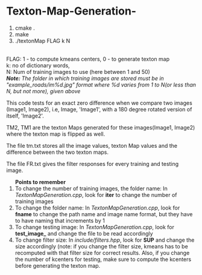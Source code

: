 # Texton-Map-Generation-
<ol>
<li>cmake .</li>
<li>make</li>
<li>./textonMap FLAG k N</li>
</ol>
<br> FLAG: 1 - to compute kmeans centers, 0 - to generate texton map
<br> k: no of dictionary words,
<br> N: Num of training images to use (here between 1 and 50) <br>
<em> <strong>Note: </strong>The folder in which training images are stored must be in "example_roads/im%d.jpg" format where %d varies from 1 to N(or less than N, but not more), given above</em>
<br>
<p> This code tests for an exact zero difference when we compare two images (Image1, Image2), i.e, Image, 'Image1',
 with a 180 degree rotated version of itself, 'Image2'.</p>
<p> TM2, TM1 are the texton Maps generated for these images(Image1, Image2) where the texton map is flipped as well.</p>
<p> The file tm.txt stores all the image values, texton Map values and the difference between the two texton maps. </p>
<p> The file FR.txt gives the filter responses for every training and testing image. </p>

<ol> <strong>Points to remember</strong>
<li> To change the number of training images, the folder name: In <em>TextonMapGeneration.cpp</em>, look for <strong>iter</strong> to change the number of training images </li>
<li> To change the folder name: In <em>TextonMapGeneration.cpp</em>, look for <strong>fname</strong> to change the path name and image name format, but they have to have naming that increments by 1</li>
<li> To change testing image: In <em>TextonMapGeneration.cpp</em>, look for <strong>test_image_</strong> and change the file to be read accordingly</li>
<li> To change filter size: In <em>include/filters.hpp</em>, look for <strong>SUP</strong> and change the size accordingly (note: if you change the filter size, kmeans has to be recomputed with that filter size for correct results. Also, if you change the number of kcenters for testing, make sure to compute the kcenters before generating the texton map. </li>
</ol>
